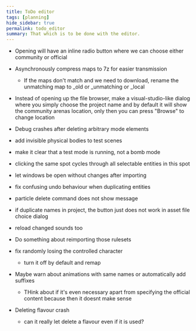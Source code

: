 ```yaml
---
title: ToDo editor
tags: [planning]
hide_sidebar: true
permalink: todo_editor
summary: That which is to be done with the editor.
---
```


- Opening will have an inline radio button where we can choose either community or official

- Asynchronously compress maps to 7z for easier transmission
	- If the maps don't match and we need to download, rename the unmatching map to _old or _unmatching or _local

- Instead of opening up the file browser, make a visual-studio-like dialog where you simply choose the project name
and by default it will show the community arenas location, only then you can press "Browse" to change location

- Debug crashes after deleting arbitrary mode elements
- add invisible physical bodies to test scenes

- make it clear that a test mode is running, not a bomb mode
- clicking the same spot cycles through all selectable entities in this spot

- let windows be open without changes after importing
- fix confusing undo behaviour when duplicating entities
- particle delete command does not show message
- if duplicate names in project, the button just does not work in asset file choice dialog
- reload changed sounds too
- Do something about reimporting those rulesets
- fix randomly losing the controlled character
	- turn it off by default and remap
- Maybe warn about animations with same names or automatically add suffixes
	- THink about if it's even necessary apart from specifying the official content because then it doesnt make sense

- Deleting flavour crash
	- can it really let delete a flavour even if it is used?

